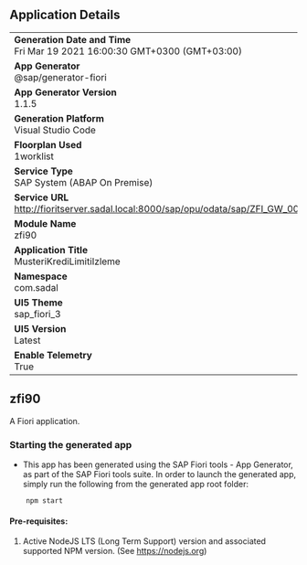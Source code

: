## Application Details
|               |
| ------------- |
|**Generation Date and Time**<br>Fri Mar 19 2021 16:00:30 GMT+0300 (GMT+03:00)|
|**App Generator**<br>@sap/generator-fiori|
|**App Generator Version**<br>1.1.5|
|**Generation Platform**<br>Visual Studio Code|
|**Floorplan Used**<br>1worklist|
|**Service Type**<br>SAP System (ABAP On Premise)|
|**Service URL**<br>http://fioritserver.sadal.local:8000/sap/opu/odata/sap/ZFI_GW_001_SRV
|**Module Name**<br>zfi90|
|**Application Title**<br>MusteriKrediLimitiIzleme|
|**Namespace**<br>com.sadal|
|**UI5 Theme**<br>sap_fiori_3|
|**UI5 Version**<br>Latest|
|**Enable Telemetry**<br>True|

## zfi90

A Fiori application.

### Starting the generated app

-   This app has been generated using the SAP Fiori tools - App Generator, as part of the SAP Fiori tools suite.  In order to launch the generated app, simply run the following from the generated app root folder:

```
    npm start
```


#### Pre-requisites:

1. Active NodeJS LTS (Long Term Support) version and associated supported NPM version.  (See https://nodejs.org)


